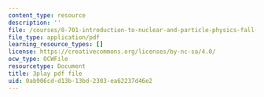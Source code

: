 ```yaml
---
content_type: resource
description: ''
file: /courses/8-701-introduction-to-nuclear-and-particle-physics-fall-2020/0ab906cdd13b13bd2303ea62237d46e2_HynldX56FHI.pdf
file_type: application/pdf
learning_resource_types: []
license: https://creativecommons.org/licenses/by-nc-sa/4.0/
ocw_type: OCWFile
resourcetype: Document
title: 3play pdf file
uid: 0ab906cd-d13b-13bd-2303-ea62237d46e2
---
```


